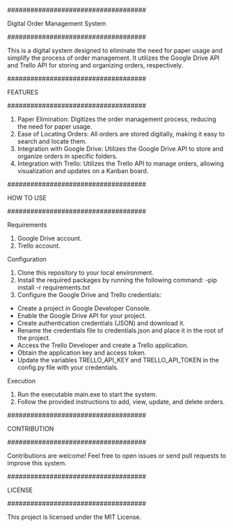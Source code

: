 ####################################

Digital Order Management System

####################################

This is a digital system designed to eliminate the need for paper usage and simplify the process of order management. It utilizes the Google Drive API and Trello API for storing and organizing orders, respectively.

####################################

FEATURES

####################################

1. Paper Elimination: Digitizes the order management process, reducing the need for paper usage.
2. Ease of Locating Orders: All orders are stored digitally, making it easy to search and locate them.
3. Integration with Google Drive: Utilizes the Google Drive API to store and organize orders in specific folders.
4. Integration with Trello: Utilizes the Trello API to manage orders, allowing visualization and updates on a Kanban board.

####################################

HOW TO USE

####################################

Requirements
1. Google Drive account.
2. Trello account.
  
Configuration
1. Clone this repository to your local environment.
2. Install the required packages by running the following command: -pip install -r requirements.txt
3. Configure the Google Drive and Trello credentials:
  - Create a project in Google Developer Console.
  - Enable the Google Drive API for your project.
  - Create authentication credentials (JSON) and download it.
  - Rename the credentials file to credentials.json and place it in the root of the project.
  - Access the Trello Developer and create a Trello application.
  - Obtain the application key and access token.
  - Update the variables TRELLO_API_KEY and TRELLO_API_TOKEN in the config.py file with your credentials.

Execution
1. Run the executable main.exe to start the system.
2. Follow the provided instructions to add, view, update, and delete orders.

####################################

CONTRIBUTION

####################################

Contributions are welcome! Feel free to open issues or send pull requests to improve this system.

####################################

LICENSE

####################################

This project is licensed under the MIT License.
